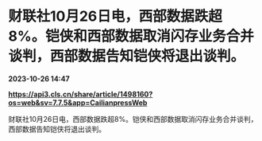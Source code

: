 # 财联社10月26日电，西部数据跌超8%。铠侠和西部数据取消闪存业务合并谈判，西部数据告知铠侠将退出谈判。

**2023-10-26 14:47**

**https://api3.cls.cn/share/article/1498160?os=web&sv=7.7.5&app=CailianpressWeb**

财联社10月26日电，西部数据跌超8%。铠侠和西部数据取消闪存业务合并谈判，西部数据告知铠侠将退出谈判。
